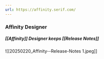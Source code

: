 ```yaml
---
url: https://affinity.serif.com/
---
```

### Affinity Designer

##### [[Affinity]] Designer keeps [[Release Notes]]
![[20250220_Affinity--Release-Notes 1.jpeg]]